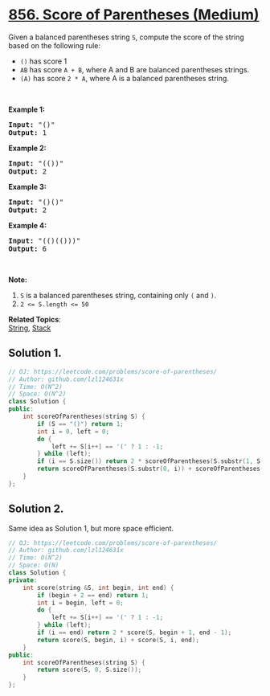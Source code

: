 # [856. Score of Parentheses (Medium)](https://leetcode.com/problems/score-of-parentheses/)

<p>Given a balanced parentheses string <code>S</code>, compute the score of the string based on the following rule:</p>

<ul>
	<li><code>()</code> has score 1</li>
	<li><code>AB</code> has score <code>A + B</code>, where A and B are balanced parentheses strings.</li>
	<li><code>(A)</code> has score <code>2 * A</code>, where A is a balanced parentheses string.</li>
</ul>

<p>&nbsp;</p>

<div>
<p><strong>Example 1:</strong></p>

<pre><strong>Input: </strong><span id="example-input-1-1">"()"</span>
<strong>Output: </strong><span id="example-output-1">1</span>
</pre>

<div>
<p><strong>Example 2:</strong></p>

<pre><strong>Input: </strong><span id="example-input-2-1">"(())"</span>
<strong>Output: </strong><span id="example-output-2">2</span>
</pre>

<div>
<p><strong>Example 3:</strong></p>

<pre><strong>Input: </strong><span id="example-input-3-1">"()()"</span>
<strong>Output: </strong><span id="example-output-3">2</span>
</pre>

<div>
<p><strong>Example 4:</strong></p>

<pre><strong>Input: </strong><span id="example-input-4-1">"(()(()))"</span>
<strong>Output: </strong><span id="example-output-4">6</span>
</pre>

<p>&nbsp;</p>

<p><strong>Note:</strong></p>

<ol>
	<li><code>S</code> is a balanced parentheses string, containing only <code>(</code> and <code>)</code>.</li>
	<li><code>2 &lt;= S.length &lt;= 50</code></li>
</ol>
</div>
</div>
</div>
</div>


**Related Topics**:  
[String](https://leetcode.com/tag/string/), [Stack](https://leetcode.com/tag/stack/)

## Solution 1.

```cpp
// OJ: https://leetcode.com/problems/score-of-parentheses/
// Author: github.com/lzl124631x
// Time: O(N^2)
// Space: O(N^2)
class Solution {
public:
    int scoreOfParentheses(string S) {
        if (S == "()") return 1;
        int i = 0, left = 0;
        do {
            left += S[i++] == '(' ? 1 : -1;
        } while (left);
        if (i == S.size()) return 2 * scoreOfParentheses(S.substr(1, S.size() - 2));
        return scoreOfParentheses(S.substr(0, i)) + scoreOfParentheses(S.substr(i));
    }
};
```

## Solution 2.

Same idea as Solution 1, but more space efficient.

```cpp
// OJ: https://leetcode.com/problems/score-of-parentheses/
// Author: github.com/lzl124631x
// Time: O(N^2)
// Space: O(N)
class Solution {
private:
    int score(string &S, int begin, int end) {
        if (begin + 2 == end) return 1;
        int i = begin, left = 0;
        do {
            left += S[i++] == '(' ? 1 : -1;
        } while (left);
        if (i == end) return 2 * score(S, begin + 1, end - 1);
        return score(S, begin, i) + score(S, i, end);
    }
public:
    int scoreOfParentheses(string S) {
        return score(S, 0, S.size());
    }
};
```